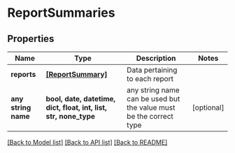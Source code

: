 # ReportSummaries


## Properties
Name | Type | Description | Notes
------------ | ------------- | ------------- | -------------
**reports** | [**[ReportSummary]**](ReportSummary.md) | Data pertaining to each report | 
**any string name** | **bool, date, datetime, dict, float, int, list, str, none_type** | any string name can be used but the value must be the correct type | [optional]

[[Back to Model list]](../README.md#documentation-for-models) [[Back to API list]](../README.md#documentation-for-api-endpoints) [[Back to README]](../README.md)


